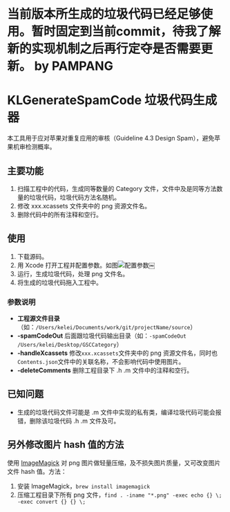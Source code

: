 # 当前版本所生成的垃圾代码已经足够使用。暂时固定到当前commit，待我了解新的实现机制之后再行定夺是否需要更新。 by PAMPANG

# KLGenerateSpamCode 垃圾代码生成器
本工具用于应对苹果对重复应用的审核（Guideline 4.3 Design Spam），避免苹果机审检测概率。

## 主要功能
1. 扫描工程中的代码，生成同等数量的 Category 文件，文件中及是同等方法数量的垃圾代码，垃圾代码方法名随机。
1. 修改 xxx.xcassets 文件夹中的 png 资源文件名。
1. 删除代码中的所有注释和空行。

## 使用
1. 下载源码。
1. 用 Xcode 打开工程并配置参数。如图![配置参数](https://github.com/klaus01/KLGenerateSpamCode/raw/master/images/p1.png)￼
1. 运行，生成垃圾代码，处理 png 文件名。
1. 将生成的垃圾代码拖入工程中。

### 参数说明
- **工程源文件目录**（如：`/Users/kelei/Documents/work/git/projectName/source`）
- **-spamCodeOut** 后面跟垃圾代码输出目录（如：`-spamCodeOut /Users/kelei/Desktop/GSCCategory`）
- **-handleXcassets** 修改`xxx.xcassets`文件夹中的 png 资源文件名，同时也`Contents.json`文件中的关联名称，不会影响代码中使用图片。
- **-deleteComments** 删除工程目录下 .h .m 文件中的注释和空行。

## 已知问题
- 生成的垃圾代码文件可能是 .m 文件中实现的私有类，编译垃圾代码可能会报错，删除该垃圾代码 .h .m 文件及可。

## 另外修改图片 hash 值的方法
使用 [ImageMagick](http://www.imagemagick.org/) 对 png 图片做轻量压缩，及不损失图片质量，又可改变图片文件 hash 值。方法：
1. 安装 ImageMagick，`brew install imagemagick`
2. 压缩工程目录下所有 png 文件，`find . -iname "*.png" -exec echo {} \; -exec convert {} {} \;`

